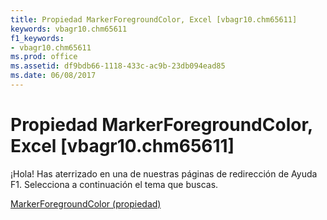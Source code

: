 ```yaml
---
title: Propiedad MarkerForegroundColor, Excel [vbagr10.chm65611]
keywords: vbagr10.chm65611
f1_keywords:
- vbagr10.chm65611
ms.prod: office
ms.assetid: df9bdb66-1118-433c-ac9b-23db094ead85
ms.date: 06/08/2017
---
```





# Propiedad MarkerForegroundColor, Excel [vbagr10.chm65611]

¡Hola! Has aterrizado en una de nuestras páginas de redirección de Ayuda F1. Selecciona a continuación el tema que buscas.


 [MarkerForegroundColor (propiedad)](http://msdn.microsoft.com/library/markerforegroundcolor-property%28Office.15%29.aspx)


